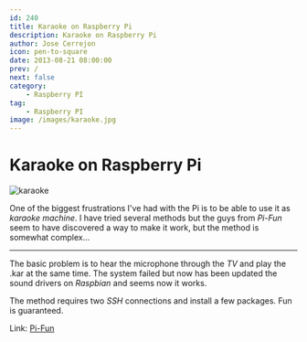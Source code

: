```yaml
---
id: 240
title: Karaoke on Raspberry Pi
description: Karaoke on Raspberry Pi
author: Jose Cerrejon
icon: pen-to-square
date: 2013-08-21 08:00:00
prev: /
next: false
category:
    - Raspberry PI
tag:
    - Raspberry PI
image: /images/karaoke.jpg
---
```


# Karaoke on Raspberry Pi

![karaoke](/images/karaoke.jpg)

One of the biggest frustrations I've had with the Pi is to be able to use it as _karaoke machine_. I have tried several methods but the guys from _Pi-Fun_ seem to have discovered a way to make it work, but the method is somewhat complex...

---

The basic problem is to hear the microphone through the _TV_ and play the .kar at the same time. The system failed but now has been updated the sound drivers on _Raspbian_ and seems now it works.

The method requires two _SSH_ connections and install a few packages. Fun is guaranteed.

Link: [Pi-Fun](https://www.pi-fun.com/index.php/blog/dextrusblogs/karaoke-revisited/)
